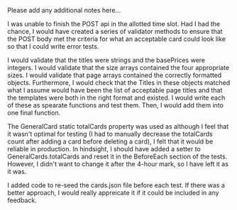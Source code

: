 Please add any additional notes here…

I was unable to finish the POST api in the allotted time slot. Had I had the chance, I would have created a series of validator methods to ensure that the POST body met the criteria for what an acceptable card could look like so that I could write error tests.

I would validate that the titles were strings and the basePrices were integers. I would validate that the size arrays contained the four appropriate sizes. I would validate that page arrays contained the correctly formatted objects. Furthermore, I would check that the Titles in these objects matched what I assume would have been the list of acceptable page titles and that the templates were both in the right format and existed. I would write each of these as spearate functions and test them. Then, I would add them into one final function.

The GeneralCard static totalCards property was used as although I feel that it wasn't optimal for testing (I had to manually decrease the totalCards count after adding a card before deleting a card), I felt that it would be reliable in production.
In hindsight, I should have added a setter to GeneralCards.totalCards and reset it in the BeforeEach section of the tests. However, I didn't want to change it after the 4-hour mark, so I have left it as it was.

I added code to re-seed the cards.json file before each test. If there was a better approach, I would really appreicate it if it could be included in any feedback.
